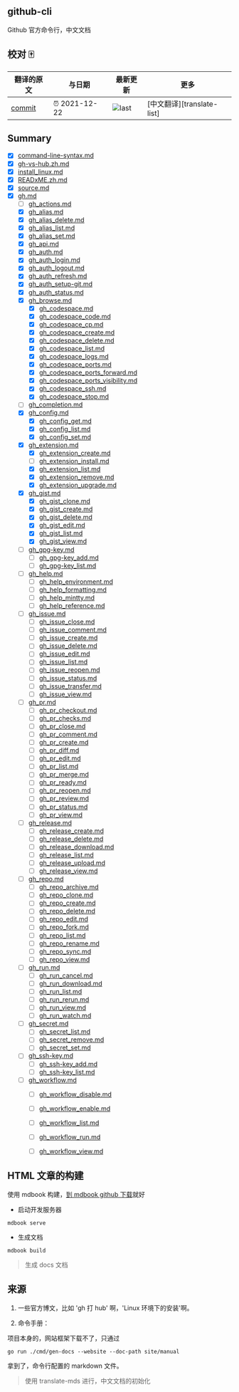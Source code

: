 ## github-cli

Github 官方命令行，中文文档

## 校对 🀄

<!-- doc-templite START generated -->
<!-- repo = 'cli/cli' -->
<!-- commit = 'eaa64df80193f4f632d574f25729460d8b657819' -->
<!-- time = '2021-12-22' -->

| 翻译的原文 | 与日期      | 最新更新 | 更多                       |
| ---------- | ----------- | -------- | -------------------------- |
| [commit]   | ⏰ 2021-12-22 | ![last]  | [中文翻译][translate-list] |

[last]: https://img.shields.io/github/last-commit/cli/cli.svg
[commit]: https://github.com/cli/cli/tree/eaa64df80193f4f632d574f25729460d8b657819

<!-- doc-templite END generated -->

## Summary

- [x] [command-line-syntax.md](src/command-line-syntax.zh.md)
- [x] [gh-vs-hub.zh.md](src/gh-vs-hub.zh.md)
- [x] [install_linux.md](src/install_linux.zh.md)
- [x] [READxME.zh.md](src/README.zh.md)
- [x] [source.md](src/source.zh.md)
- [x] [gh.md](src/manual/gh.zh.md)
  - [ ] [gh_actions.md](src/manual/gh_actions.zh.md)
  - [x] [gh_alias.md](src/manual/gh_alias.zh.md)
  - [x] [gh_alias_delete.md](src/manual/gh_alias_delete.zh.md)
  - [x] [gh_alias_list.md](src/manual/gh_alias_list.zh.md)
  - [x] [gh_alias_set.md](src/manual/gh_alias_set.zh.md)
  - [x] [gh_api.md](src/manual/gh_api.zh.md)
  - [x] [gh_auth.md](src/manual/gh_auth.zh.md)
  - [x] [gh_auth_login.md](src/manual/gh_auth_login.zh.md)
  - [x] [gh_auth_logout.md](src/manual/gh_auth_logout.zh.md)
  - [x] [gh_auth_refresh.md](src/manual/gh_auth_refresh.zh.md)
  - [x] [gh_auth_setup-git.md](src/manual/gh_auth_setup-git.zh.md)
  - [x] [gh_auth_status.md](src/manual/gh_auth_status.zh.md)
  - [x] [gh_browse.md](src/manual/gh_browse.zh.md)
    - [x] [gh_codespace.md](src/manual/gh_codespace.zh.md)
    - [x] [gh_codespace_code.md](src/manual/gh_codespace_code.zh.md)
    - [x] [gh_codespace_cp.md](src/manual/gh_codespace_cp.zh.md)
    - [x] [gh_codespace_create.md](src/manual/gh_codespace_create.zh.md)
    - [x] [gh_codespace_delete.md](src/manual/gh_codespace_delete.zh.md)
    - [x] [gh_codespace_list.md](src/manual/gh_codespace_list.zh.md)
    - [x] [gh_codespace_logs.md](src/manual/gh_codespace_logs.zh.md)
    - [x] [gh_codespace_ports.md](src/manual/gh_codespace_ports.zh.md)
    - [x] [gh_codespace_ports_forward.md](src/manual/gh_codespace_ports_forward.zh.md)
    - [x] [gh_codespace_ports_visibility.md](src/manual/gh_codespace_ports_visibility.zh.md)
    - [x] [gh_codespace_ssh.md](src/manual/gh_codespace_ssh.zh.md)
    - [x] [gh_codespace_stop.md](src/manual/gh_codespace_stop.zh.md)
  - [ ] [gh_completion.md](src/manual/gh_completion.zh.md)
  - [x] [gh_config.md](src/manual/gh_config.zh.md)
    - [x] [gh_config_get.md](src/manual/gh_config_get.zh.md)
    - [x] [gh_config_list.md](src/manual/gh_config_list.zh.md)
    - [x] [gh_config_set.md](src/manual/gh_config_set.zh.md)
  - [x] [gh_extension.md](src/manual/gh_extension.zh.md)
    - [x] [gh_extension_create.md](src/manual/gh_extension_create.zh.md)
    - [ ] [gh_extension_install.md](src/manual/gh_extension_install.zh.md)
    - [x] [gh_extension_list.md](src/manual/gh_extension_list.zh.md)
    - [x] [gh_extension_remove.md](src/manual/gh_extension_remove.zh.md)
    - [x] [gh_extension_upgrade.md](src/manual/gh_extension_upgrade.zh.md)
  - [x] [gh_gist.md](src/manual/gh_gist.zh.md)
    - [x] [gh_gist_clone.md](src/manual/gh_gist_clone.zh.md)
    - [x] [gh_gist_create.md](src/manual/gh_gist_create.zh.md)
    - [x] [gh_gist_delete.md](src/manual/gh_gist_delete.zh.md)
    - [x] [gh_gist_edit.md](src/manual/gh_gist_edit.zh.md)
    - [x] [gh_gist_list.md](src/manual/gh_gist_list.zh.md)
    - [x] [gh_gist_view.md](src/manual/gh_gist_view.zh.md)
  - [ ] [gh_gpg-key.md](src/manual/gh_gpg-key.zh.md)
    - [ ] [gh_gpg-key_add.md](src/manual/gh_gpg-key_add.zh.md)
    - [ ] [gh_gpg-key_list.md](src/manual/gh_gpg-key_list.zh.md)
  - [ ] [gh_help.md](src/manual/gh_help.zh.md)
    - [ ] [gh_help_environment.md](src/manual/gh_help_environment.zh.md)
    - [ ] [gh_help_formatting.md](src/manual/gh_help_formatting.zh.md)
    - [ ] [gh_help_mintty.md](src/manual/gh_help_mintty.zh.md)
    - [ ] [gh_help_reference.md](src/manual/gh_help_reference.zh.md)
  - [ ] [gh_issue.md](src/manual/gh_issue.zh.md)
    - [ ] [gh_issue_close.md](src/manual/gh_issue_close.zh.md)
    - [ ] [gh_issue_comment.md](src/manual/gh_issue_comment.zh.md)
    - [ ] [gh_issue_create.md](src/manual/gh_issue_create.zh.md)
    - [ ] [gh_issue_delete.md](src/manual/gh_issue_delete.zh.md)
    - [ ] [gh_issue_edit.md](src/manual/gh_issue_edit.zh.md)
    - [ ] [gh_issue_list.md](src/manual/gh_issue_list.zh.md)
    - [ ] [gh_issue_reopen.md](src/manual/gh_issue_reopen.zh.md)
    - [ ] [gh_issue_status.md](src/manual/gh_issue_status.zh.md)
    - [ ] [gh_issue_transfer.md](src/manual/gh_issue_transfer.zh.md)
    - [ ] [gh_issue_view.md](src/manual/gh_issue_view.zh.md)
  - [ ] [gh_pr.md](src/manual/gh_pr.zh.md)
    - [ ] [gh_pr_checkout.md](src/manual/gh_pr_checkout.zh.md)
    - [ ] [gh_pr_checks.md](src/manual/gh_pr_checks.zh.md)
    - [ ] [gh_pr_close.md](src/manual/gh_pr_close.zh.md)
    - [ ] [gh_pr_comment.md](src/manual/gh_pr_comment.zh.md)
    - [ ] [gh_pr_create.md](src/manual/gh_pr_create.zh.md)
    - [ ] [gh_pr_diff.md](src/manual/gh_pr_diff.zh.md)
    - [ ] [gh_pr_edit.md](src/manual/gh_pr_edit.zh.md)
    - [ ] [gh_pr_list.md](src/manual/gh_pr_list.zh.md)
    - [ ] [gh_pr_merge.md](src/manual/gh_pr_merge.zh.md)
    - [ ] [gh_pr_ready.md](src/manual/gh_pr_ready.zh.md)
    - [ ] [gh_pr_reopen.md](src/manual/gh_pr_reopen.zh.md)
    - [ ] [gh_pr_review.md](src/manual/gh_pr_review.zh.md)
    - [ ] [gh_pr_status.md](src/manual/gh_pr_status.zh.md)
    - [ ] [gh_pr_view.md](src/manual/gh_pr_view.zh.md)
  - [ ] [gh_release.md](src/manual/gh_release.zh.md)
    - [ ] [gh_release_create.md](src/manual/gh_release_create.zh.md)
    - [ ] [gh_release_delete.md](src/manual/gh_release_delete.zh.md)
    - [ ] [gh_release_download.md](src/manual/gh_release_download.zh.md)
    - [ ] [gh_release_list.md](src/manual/gh_release_list.zh.md)
    - [ ] [gh_release_upload.md](src/manual/gh_release_upload.zh.md)
    - [ ] [gh_release_view.md](src/manual/gh_release_view.zh.md)
  - [ ] [gh_repo.md](src/manual/gh_repo.zh.md)
    - [ ] [gh_repo_archive.md](src/manual/gh_repo_archive.zh.md)
    - [ ] [gh_repo_clone.md](src/manual/gh_repo_clone.zh.md)
    - [ ] [gh_repo_create.md](src/manual/gh_repo_create.zh.md)
    - [ ] [gh_repo_delete.md](src/manual/gh_repo_delete.zh.md)
    - [ ] [gh_repo_edit.md](src/manual/gh_repo_edit.zh.md)
    - [ ] [gh_repo_fork.md](src/manual/gh_repo_fork.zh.md)
    - [ ] [gh_repo_list.md](src/manual/gh_repo_list.zh.md)
    - [ ] [gh_repo_rename.md](src/manual/gh_repo_rename.zh.md)
    - [ ] [gh_repo_sync.md](src/manual/gh_repo_sync.zh.md)
    - [ ] [gh_repo_view.md](src/manual/gh_repo_view.zh.md)
  - [ ] [gh_run.md](src/manual/gh_run.zh.md)
    - [ ] [gh_run_cancel.md](src/manual/gh_run_cancel.zh.md)
    - [ ] [gh_run_download.md](src/manual/gh_run_download.zh.md)
    - [ ] [gh_run_list.md](src/manual/gh_run_list.zh.md)
    - [ ] [gh_run_rerun.md](src/manual/gh_run_rerun.zh.md)
    - [ ] [gh_run_view.md](src/manual/gh_run_view.zh.md)
    - [ ] [gh_run_watch.md](src/manual/gh_run_watch.zh.md)
  - [ ] [gh_secret.md](src/manual/gh_secret.zh.md)
    - [ ] [gh_secret_list.md](src/manual/gh_secret_list.zh.md)
    - [ ] [gh_secret_remove.md](src/manual/gh_secret_remove.zh.md)
    - [ ] [gh_secret_set.md](src/manual/gh_secret_set.zh.md)
  - [ ] [gh_ssh-key.md](src/manual/gh_ssh-key.zh.md)
    - [ ] [gh_ssh-key_add.md](src/manual/gh_ssh-key_add.zh.md)
    - [ ] [gh_ssh-key_list.md](src/manual/gh_ssh-key_list.zh.md)
  - [ ] [gh_workflow.md](src/manual/gh_workflow.zh.md)
    - [ ] [gh_workflow_disable.md](src/manual/gh_workflow_disable.zh.md)
    - [ ] [gh_workflow_enable.md](src/manual/gh_workflow_enable.zh.md)
    - [ ] [gh_workflow_list.md](src/manual/gh_workflow_list.zh.md)
    - [ ] [gh_workflow_run.md](src/manual/gh_workflow_run.zh.md)
    - [ ] [gh_workflow_view.md](src/manual/gh_workflow_view.zh.md)


## HTML 文章的构建

使用 mdbook 构建，[到 mdbook github 下载](https://github.com/rust-lang/mdBook/releases)就好

- 启动开发服务器 

```
mdbook serve
```

- 生成文档

```
mdbook build
```

> 生成 docs 文档

## 来源

1. 一些官方博文，比如 'gh 打 hub' 啊，'Linux 环境下的安装'啊。 

2. 命令手册：

项目本身的，网站框架下载不了，只通过

```
go run ./cmd/gen-docs --website --doc-path site/manual
```

拿到了，命令行配置的 markdown 文件。


> 使用 translate-mds 进行，中文文档的初始化
